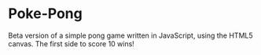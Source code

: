 # Poke-Pong #
Beta version of a simple pong game written in JavaScript, using the HTML5 canvas. The first side to score 10 wins!
